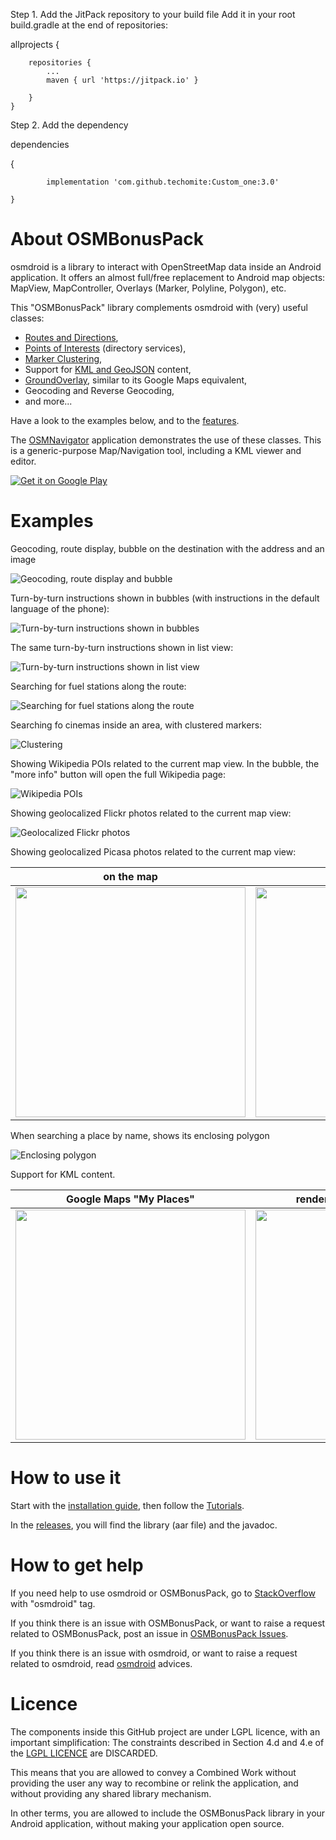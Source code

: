 Step 1. Add the JitPack repository to your build file
Add it in your root build.gradle at the end of repositories:

allprojects {

		repositories {
			...
			maven { url 'https://jitpack.io' }
      
		}
	}

Step 2. Add the dependency

dependencies 

{

	        implementation 'com.github.techomite:Custom_one:3.0'
          
	}
  


# About OSMBonusPack
osmdroid is a library to interact with OpenStreetMap data inside an Android application. It offers an almost full/free replacement to Android map objects: MapView, MapController, Overlays (Marker, Polyline, Polygon), etc.

This "OSMBonusPack" library complements osmdroid with (very) useful classes:

*  [Routes and Directions](https://github.com/MKergall/osmbonuspack/wiki/Tutorial_1),
*  [Points of Interests](https://github.com/MKergall/osmbonuspack/wiki/Tutorial_2) (directory services),
*  [Marker Clustering](https://github.com/MKergall/osmbonuspack/wiki/Tutorial_3),
*  Support for [KML and GeoJSON](https://github.com/MKergall/osmbonuspack/wiki/Tutorial_4) content,
*  [GroundOverlay](https://github.com/MKergall/osmbonuspack/wiki/Tutorial_5), similar to its Google Maps equivalent,
*  Geocoding and Reverse Geocoding,
*  and more...

Have a look to the examples below, and to the [features](https://github.com/MKergall/osmbonuspack/wiki/features). 

The [OSMNavigator](https://github.com/MKergall/osmbonuspack/wiki/OSMNavigator) application demonstrates the use of these classes. This is a generic-purpose Map/Navigation tool, including a KML viewer and editor.

[![Get it on Google Play](http://steverichey.github.io/google-play-badge-svg/img/en_get.svg)](https://play.google.com/store/apps/details?id=com.osmnavigator)


# Examples
Geocoding, route display, bubble on the destination with the address and an image

![Geocoding, route display and bubble](https://github.com/MKergall/osmbonuspack/wiki/images/osmnavigator_1_1.png)

Turn-by-turn instructions shown in bubbles (with instructions in the default language of the phone):

![Turn-by-turn instructions shown in bubbles](https://github.com/MKergall/osmbonuspack/wiki/images/osmbonuspackdemo_2_1.png)

The same turn-by-turn instructions shown in list view:

![Turn-by-turn instructions shown in list view](https://github.com/MKergall/osmbonuspack/wiki/images/osmbonuspackdemo_3_1.png)

Searching for fuel stations along the route:

![Searching for fuel stations along the route](https://github.com/MKergall/osmbonuspack/wiki/images/osmbonuspackdemo_4_1.png)

Searching fo cinemas inside an area, with clustered markers:

![Clustering](https://github.com/MKergall/osmbonuspack/wiki/images/osmbonuspackdemo_4_2.png)

Showing Wikipedia POIs related to the current map view. In the bubble, the "more info" button will open the full Wikipedia page: 

![Wikipedia POIs](https://github.com/MKergall/osmbonuspack/wiki/images/osmbonuspackdemo_5_3.png)

Showing geolocalized Flickr photos related to the current map view:

![Geolocalized Flickr photos](https://github.com/MKergall/osmbonuspack/wiki/images/osmbonuspackdemo_6_1.png)

Showing geolocalized Picasa photos related to the current map view: 

on the map | as a list view
------------- | -------------
<img src="https://github.com/MKergall/osmbonuspack/wiki/images/osmnavigator_7_1.png" width="368" /> | <img src="https://github.com/MKergall/osmbonuspack/wiki/images/osmnavigator_8_1.png" width="368" />

When searching a place by name, shows its enclosing polygon

![Enclosing polygon](https://github.com/MKergall/osmbonuspack/wiki/images/osmbonuspackdemo_9_2.png)

Support for KML content.

Google Maps "My Places"  | rendered with OSMBonusPack
------------- | -------------
<img src="https://github.com/MKergall/osmbonuspack/wiki/images/osmbonuspackdemo_12.png" width="368" /> | <img src="https://github.com/MKergall/osmbonuspack/wiki/images/osmbonuspackdemo_11.png" width="368" />

# How to use it
Start with the [installation guide](https://github.com/MKergall/osmbonuspack/wiki/HowToInclude), then follow the [Tutorials](https://github.com/MKergall/osmbonuspack/wiki/Tutorial_0).

In the [releases](https://github.com/MKergall/osmbonuspack/releases), you will find the library (aar file) and the javadoc. 

# How to get help
If you need help to use osmdroid or OSMBonusPack, go to [StackOverflow](http://stackoverflow.com/questions/tagged/osmdroid) with "osmdroid" tag. 

If you think there is an issue with OSMBonusPack, or want to raise a request related to OSMBonusPack, post an issue in [OSMBonusPack Issues](https://github.com/MKergall/osmbonuspack/issues). 

If you think there is an issue with osmdroid, or want to raise a request related to osmdroid, read [osmdroid](https://github.com/osmdroid/osmdroid) advices. 

# Licence
The components inside this GitHub project are under LGPL licence, with an important simplification: 
The constraints described in Section 4.d and 4.e of the [LGPL LICENCE](https://github.com/MKergall/osmbonuspack/blob/master/LICENSE.md) are DISCARDED. 

This means that you are allowed to convey a Combined Work without providing the user any way to recombine or relink the application, and without providing any shared library mechanism. 

In other terms, you are allowed to include the OSMBonusPack library in your Android application, without making your application open source. 
